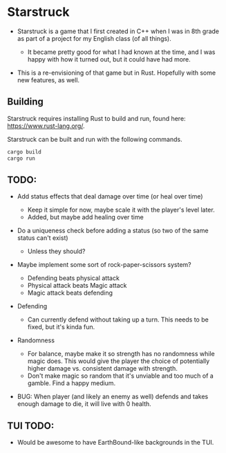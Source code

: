# Starstruck
- Starstruck is a game that I first created in C++ when I was in 8th grade as part of a project for my English class (of all things).
    - It became pretty good for what I had known at the time, and I was happy with how it turned out, but it could have had more.

- This is a re-envisioning of that game but in Rust. Hopefully with some new features, as well.

## Building
Starstruck requires installing Rust to build and run, found here: <https://www.rust-lang.org/>.

Starstruck can be built and run with the following commands.

```sh
cargo build
cargo run
```

## TODO:

- Add status effects that deal damage over time (or heal over time)
    - Keep it simple for now, maybe scale it with the player's level later.
    - Added, but maybe add healing over time
- Do a uniqueness check before adding a status (so two of the same status can't exist)
    - Unless they should?
- Maybe implement some sort of rock-paper-scissors system?
    - Defending beats physical attack
    - Physical attack beats Magic attack
    - Magic attack beats defending

- Defending
    - Can currently defend without taking up a turn. This needs to be fixed, but it's kinda fun.
- Randomness
    - For balance, maybe make it so strength has no randomness while magic does. This would give the player the choice of potentially higher damage vs. consistent damage with strength.
    - Don't make magic so random that it's unviable and too much of a gamble. Find a happy medium.

- BUG: When player (and likely an enemy as well) defends and takes enough damage to die, it will live with 0 health.

## TUI TODO:
- Would be awesome to have EarthBound-like backgrounds in the TUI.